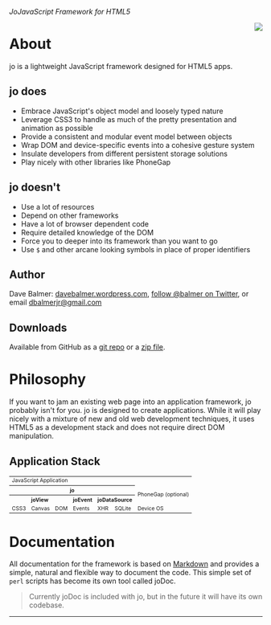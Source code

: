 <cite>Jo<cite>JavaScript Framework for HTML5</cite></cite>

<img src="jodog.png" align="right">

About
=====

jo is a lightweight JavaScript framework designed for HTML5 apps.

jo does
--------

- Embrace JavaScript's object model and loosely typed nature
- Leverage CSS3 to handle as much of the pretty presentation and animation as possible
- Provide a consistent and modular event model between objects
- Wrap DOM and device-specific events into a cohesive gesture system
- Insulate developers from different persistent storage solutions
- Play nicely with other libraries like PhoneGap

jo doesn't
-----------

- Use a lot of resources
- Depend on other frameworks
- Have a lot of browser dependent code
- Require detailed knowledge of the DOM
- Force you to deeper into its framework than you want to go
- Use `$` and other arcane looking symbols in place of proper identifiers

Author
------

Dave Balmer:
[davebalmer.wordpress.com](http://davebalmer.wordpress.com),
[follow @balmer on Twitter](http://twitter.com/balmer),
or email [dbalmerjr@gmail.com](mailto:dbalmerjr@gmail.com)

Downloads
---------

Available from GitHub as a 
[git repo](http://github.com/davebalmer/Jo) or a
[zip file](http://github.com/davebalmer/Jo/downloads).


Philosophy
==========

If you want to jam an existing web page into an application framework, jo probably isn't
for you. jo is designed to create applications. While it will play nicely with a mixture
of new and old web development techniques, it uses HTML5 as a development stack and does
not require direct DOM manipulation.

Application Stack
-----------------

<table style="font-size: 75%">
	<tr><td colspan="7">JavaScript Application</td></tr>
	<tr><th colspan="6">jo</th><td rowspan="2">PhoneGap (optional)</td></tr>
	<tr><th colspan="3">joView</th><th>joEvent</th><th colspan="2">joDataSource</th><tr>
	<tr><td>CSS3</td><td>Canvas</td><td>DOM</td><td>Events</td><td>XHR</td><td>SQLite</td><td>Device OS</td></tr>
</table>

Documentation
=============

All documentation for the framework is based on
[Markdown](http://daringfireball.net/projects/markdown/syntax)
and provides a simple, natural and flexible way to document the code. This simple set
of `perl` scripts has become its own tool called joDoc.

> Currently joDoc is included with jo, but in the future it will have its own codebase.

- - -
